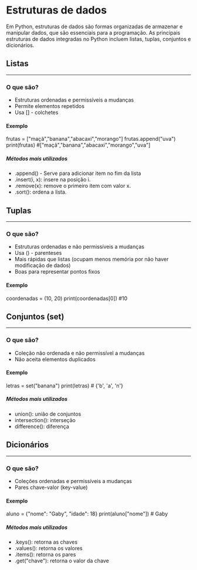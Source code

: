 # Estruturas de dados

Em Python, estruturas de dados são formas organizadas de armazenar e manipular dados, que são essenciais para a programação. As principais estruturas de dados integradas no Python incluem listas, tuplas, conjuntos e dicionários.

## Listas
---
### O que são?
- Estruturas ordenadas e permissíveis a mudanças
- Permite elementos repetidos
- Usa [] - colchetes

#### Exemplo 
frutas = ["maçã","banana","abacaxi","morango"]
frutas.append("uva")
print(frutas) #["maçã","banana","abacaxi","morango","uva"]

##### Métodos mais utilizados
- .append() - Serve para adicionar item no fim da lista
- .insert(i, x): insere na posição i.
- .remove(x): remove o primeiro item com valor x.
- .sort(): ordena a lista.

## Tuplas
---
### O que são?
- Estruturas ordenadas e não permissíveis a mudanças
- Usa () - parenteses
- Mais rápidas que listas (ocupam menos memória por não haver modificação de dados)
- Boas para representar pontos fixos

#### Exemplo
coordenadas = (10, 20)
print(coordenadas[0]) #10

## Conjuntos (set)
---
### O que são?
- Coleção não ordenada e não permissível a mudanças
- Não aceita elementos duplicados

#### Exemplo
letras = set("banana")
print(letras)  # {'b', 'a', 'n'}

##### Métodos mais utilizados
- union(): união de conjuntos
- intersection(): interseção
- difference(): diferença

## Dicionários
---
### O que são?
- Coleções ordenadas e permissíveis a mudanças
- Pares chave-valor (key-value) 

#### Exemplo
aluno = {"nome": "Gaby", "idade": 18}
print(aluno["nome"])  # Gaby

##### Métodos mais utilizados
- .keys(): retorna as chaves
- .values(): retorna os valores
- .items(): retorna os pares
- .get("chave"): retorna o valor da chave